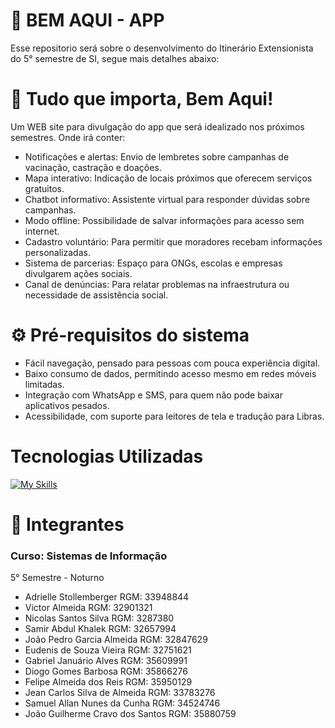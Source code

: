 # 📍 BEM AQUI - APP
Esse repositorio será sobre o desenvolvimento do Itinerário Extensionista do 5° semestre de SI, segue mais detalhes abaixo:

# 💙 Tudo que importa, Bem Aqui!

Um WEB site para divulgação do app que será idealizado nos próximos semestres.
Onde irá conter:

- Notificações e alertas: Envio de lembretes sobre campanhas de vacinação, castração e doações.
- Mapa interativo: Indicação de locais próximos que oferecem serviços gratuitos.
- Chatbot informativo: Assistente virtual para responder dúvidas sobre campanhas.
- Modo offline: Possibilidade de salvar informações para acesso sem internet.
- Cadastro voluntário: Para permitir que moradores recebam informações personalizadas.
- Sistema de parcerias: Espaço para ONGs, escolas e empresas divulgarem ações sociais.
- Canal de denúncias: Para relatar problemas na infraestrutura ou necessidade de assistência social.



<h1> ⚙  Pré-requisitos do sistema  </h1>

- Fácil navegação, pensado para pessoas com pouca experiência digital.
- Baixo consumo de dados, permitindo acesso mesmo em redes móveis limitadas.
- Integração com WhatsApp e SMS, para quem não pode baixar aplicativos pesados.
- Acessibilidade, com suporte para leitores de tela e tradução para Libras.


<div> 
  <h1>Tecnologias Utilizadas</h1>

[![My Skills](https://skillicons.dev/icons?i=github,html,js,css,php,vscode,discord)](https://skillicons.dev)
 </div>
<div>


<h1> 👤 Integrantes </h1>
<h3>Curso: Sistemas de Informação </h3>
5° Semestre - Noturno

- Adrielle Stollemberger RGM: 33948844
- Victor Almeida RGM: 32901321
- Nicolas Santos Silva RGM: 3287380
- Samir Abdul Khalek RGM: 32657994
- João Pedro Garcia Almeida RGM: 32847629
- Eudenis de Souza Vieira RGM: 32751621
- Gabriel Januário Alves  RGM: 35609991
- Diogo Gomes Barbosa RGM: 35866276
- Felipe Almeida dos Reis RGM: 35950129
- Jean Carlos Silva de Almeida RGM: 33783276
- Samuel Allan Nunes da Cunha RGM: 34524746
- João Guilherme Cravo dos Santos RGM: 35880759
